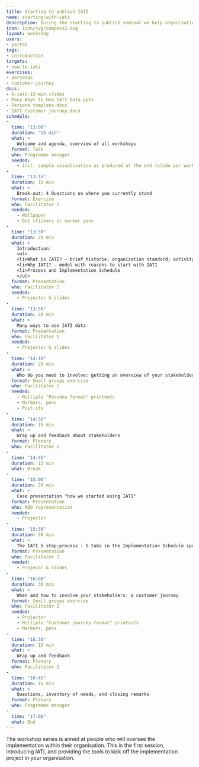 ```yaml
---
title: Starting to publish IATI
name: starting-with-iati
description: During the starting to publish seminar we help organisations in their first steps towards IATI publication. In this session we organise workshops around getting to know international stakeholders. We do this through customer journeys and persona templates.
icon: icon/svg/compass2.svg
layout: workshop
users:
- partos
tags:
- introduction
targets:
- new-to-iati
exercises:
- personas
- customer-journey
docs:
- 0-iati-15-min.slides
- Many Ways to Use IATI Data.pptx
- Persona template.docx
- IATI Customer journey.docx
schedule:
-
  time: "13:00"
  duration: "15 min"
  what: >
    Welcome and agenda, overview of all workshops
  format: Talk
  who: Programme manager
  needed:
    - incl. sample visualisation as produced at the end (slide per workshop)
-
  time: "13:15"
  duration: 15 min
  what: >
    Break-out: 4 Questions on where you currently stand
  format: Exercise
  who: Facilitator 1
  needed:
    - Wallpaper
    - Dot stickers or marker pens
-
  time: "13:30"
  duration: 20 min
  what: >
    Introduction:
    <ul>
    <li>What is IATI? – brief historie; organization standard; activity standard
    <li>Why IATI? – model with reasons to start with IATI
    <li>Process and Implementation Schedule
    </ul>
  format: Presentation
  who: Facilitator 2
  needed:
    - Projector & slides
-
  time: "13:50"
  duration: 20 min
  what: >
    Many ways to use IATI data
  format: Presentation
  who: Facilitator 1
  needed:
    - Projector & slides
-
  time: "14:10"
  duration: 20 min
  what: >
    Who do you need to involve: getting an overview of your stakeholders
  format: Small groups exercise
  who: Facilitator 1
  needed:
    - Multiple "Persona format" printouts
    - Markers, pens
    - Post-its
-
  time: "14:30"
  duration: 15 min
  what: >
    Wrap up and feedback about stakeholders
  format: Plenary
  who: Facilitator 1
-
  time: "14:45"
  duration: 15 min
  what: Break
-
  time: "15:00"
  duration: 30 min
  what: >
    Case presentation "how we started using IATI"
  format: Presentation
  who: NGO representative
  needed:
    - Projector
-
  time: "15:30"
  duration: 30 min
  what: >
    The IATI 5 step-process - 5 tabs in the Implementation Schedule spreadsheet
  format: Presentation
  who: Facilitator 2
  needed:
    - Projecor & slides
-
  time: "16:00"
  duration: 30 min
  what: >
    When and how to involve your stakeholders: a customer journey
  format: Small groups exercise
  who: Facilitator 2
  needed:
    - Projector
    - Multiple "Customer journey format" printouts
    - Markers, pens
-
  time: "16:30"
  duration: 15 min
  what: >
    Wrap up and feedback
  format: Plenary
  who: Facilitator 2
-
  time: "16:45"
  duration: 15 min
  what: >
    Questions, inventory of needs, and closing remarks
  format: Plenary
  who: Programme manager
-
  time: "17:00"
  what: End
---
```


The workshop series is aimed at people who will oversee the implementation within their organisation. This is the first session, introducing IATI, and providing the tools to kick off the implementation project in your organisation.
